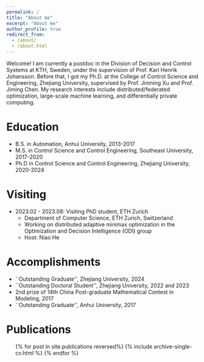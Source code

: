 ```yaml
---
permalink: /
title: "About me"
excerpt: "About me"
author_profile: true
redirect_from: 
  - /about/
  - /about.html
---
```


Welcome! I am currently a postdoc in the Division of Decision and Control Systems at KTH, Sweden, under the supervision of Prof. Karl Henrik Johansson. Before that, I got my Ph.D. at the College of Control Science and Engineering, Zhejiang University, supervised by Prof. Jinming Xu and Prof. Jiming Chen. My research interests include distributed/federated optimization, large-scale machine learning, and differentially private computing.

Education
======
* B.S. in Automation, Anhui University, 2013-2017
* M.S. in Control Science and Control Engineering, Southeast University, 2017-2020
* Ph.D in Control Science and Control Engineering, Zhejiang University, 2020-2024

Visiting
======
* 2023.02 - 2023.08:  Visiting PhD student, ETH Zurich
  * Department of Computer Science, ETH Zurich, Switzerland
  * Working on distributed adaptive minimax optimization in the Optimization and Decision Intelligence (ODI) group
  * Host: Niao He

Accomplishments
======
* ``Outstanding Graduate'', Zhejiang University, 2024
* ``Outstanding Doctoral Student'', Zhejiang University, 2022 and 2023
* 2nd prize of 14th China Post-graduate Mathematical Contest in Modeling, 2017
* ``Outstanding Graduate'', Anhui University, 2017

Publications
======
  <ul>{% for post in site.publications reversed%}
    {% include archive-single-cv.html %}
  {% endfor %}</ul>




